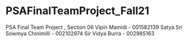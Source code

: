 # PSAFinalTeamProject_Fall21
PSA Final Team Project , Section 06
Vipin Mamidi - 001582139
Satya Sri Sowmya Chinimilli - 002102974
Sir Vidya Burra - 002985163


